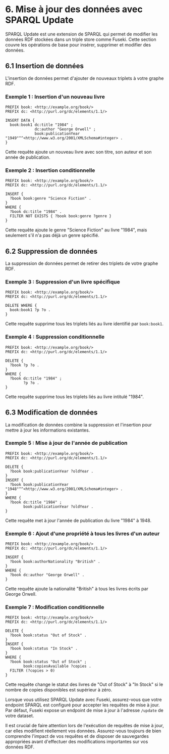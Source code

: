 # 6. Mise à jour des données avec SPARQL Update

SPARQL Update est une extension de SPARQL qui permet de modifier les données RDF stockées dans un triple store comme Fuseki. Cette section couvre les opérations de base pour insérer, supprimer et modifier des données.

## 6.1 Insertion de données

L'insertion de données permet d'ajouter de nouveaux triplets à votre graphe RDF.

### Exemple 1 : Insertion d'un nouveau livre

```sparql
PREFIX book: <http://example.org/book/>
PREFIX dc: <http://purl.org/dc/elements/1.1/>

INSERT DATA {
  book:book1 dc:title "1984" ;
             dc:author "George Orwell" ;
             book:publicationYear "1949"^^<http://www.w3.org/2001/XMLSchema#integer> .
}
```

Cette requête ajoute un nouveau livre avec son titre, son auteur et son année de publication.

### Exemple 2 : Insertion conditionnelle

```sparql
PREFIX book: <http://example.org/book/>
PREFIX dc: <http://purl.org/dc/elements/1.1/>

INSERT {
  ?book book:genre "Science Fiction" .
}
WHERE {
  ?book dc:title "1984" .
  FILTER NOT EXISTS { ?book book:genre ?genre }
}
```

Cette requête ajoute le genre "Science Fiction" au livre "1984", mais seulement s'il n'a pas déjà un genre spécifié.

## 6.2 Suppression de données

La suppression de données permet de retirer des triplets de votre graphe RDF.

### Exemple 3 : Suppression d'un livre spécifique

```sparql
PREFIX book: <http://example.org/book/>
PREFIX dc: <http://purl.org/dc/elements/1.1/>

DELETE WHERE {
  book:book1 ?p ?o .
}
```

Cette requête supprime tous les triplets liés au livre identifié par `book:book1`.

### Exemple 4 : Suppression conditionnelle

```sparql
PREFIX book: <http://example.org/book/>
PREFIX dc: <http://purl.org/dc/elements/1.1/>

DELETE {
  ?book ?p ?o .
}
WHERE {
  ?book dc:title "1984" ;
        ?p ?o .
}
```

Cette requête supprime tous les triplets liés au livre intitulé "1984".

## 6.3 Modification de données

La modification de données combine la suppression et l'insertion pour mettre à jour les informations existantes.

### Exemple 5 : Mise à jour de l'année de publication

```sparql
PREFIX book: <http://example.org/book/>
PREFIX dc: <http://purl.org/dc/elements/1.1/>

DELETE {
  ?book book:publicationYear ?oldYear .
}
INSERT {
  ?book book:publicationYear "1948"^^<http://www.w3.org/2001/XMLSchema#integer> .
}
WHERE {
  ?book dc:title "1984" ;
        book:publicationYear ?oldYear .
}
```

Cette requête met à jour l'année de publication du livre "1984" à 1948.

### Exemple 6 : Ajout d'une propriété à tous les livres d'un auteur

```sparql
PREFIX book: <http://example.org/book/>
PREFIX dc: <http://purl.org/dc/elements/1.1/>

INSERT {
  ?book book:authorNationality "British" .
}
WHERE {
  ?book dc:author "George Orwell" .
}
```

Cette requête ajoute la nationalité "British" à tous les livres écrits par George Orwell.

### Exemple 7 : Modification conditionnelle

```sparql
PREFIX book: <http://example.org/book/>
PREFIX dc: <http://purl.org/dc/elements/1.1/>

DELETE {
  ?book book:status "Out of Stock" .
}
INSERT {
  ?book book:status "In Stock" .
}
WHERE {
  ?book book:status "Out of Stock" ;
        book:copiesAvailable ?copies .
  FILTER (?copies > 0)
}
```

Cette requête change le statut des livres de "Out of Stock" à "In Stock" si le nombre de copies disponibles est supérieur à zéro.

Lorsque vous utilisez SPARQL Update avec Fuseki, assurez-vous que votre endpoint SPARQL est configuré pour accepter les requêtes de mise à jour. Par défaut, Fuseki expose un endpoint de mise à jour à l'adresse `/update` de votre dataset.

Il est crucial de faire attention lors de l'exécution de requêtes de mise à jour, car elles modifient réellement vos données. Assurez-vous toujours de bien comprendre l'impact de vos requêtes et de disposer de sauvegardes appropriées avant d'effectuer des modifications importantes sur vos données RDF.
